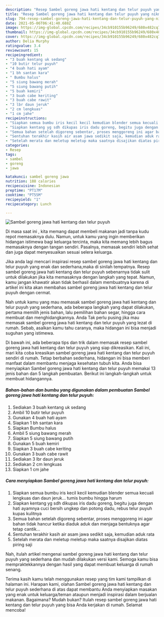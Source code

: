 ```yaml
---
description: "Resep Sambel goreng jawa hati kentang dan telur puyuh yang nikmat Untuk Jualan"
title: "Resep Sambel goreng jawa hati kentang dan telur puyuh yang nikmat Untuk Jualan"
slug: 794-resep-sambel-goreng-jawa-hati-kentang-dan-telur-puyuh-yang-nikmat-untuk-jualan
date: 2021-05-06T06:41:40.688Z
image: https://img-global.cpcdn.com/recipes/34cb910155b96249/680x482cq70/sambel-goreng-jawa-hati-kentang-dan-telur-puyuh-foto-resep-utama.jpg
thumbnail: https://img-global.cpcdn.com/recipes/34cb910155b96249/680x482cq70/sambel-goreng-jawa-hati-kentang-dan-telur-puyuh-foto-resep-utama.jpg
cover: https://img-global.cpcdn.com/recipes/34cb910155b96249/680x482cq70/sambel-goreng-jawa-hati-kentang-dan-telur-puyuh-foto-resep-utama.jpg
author: Delia Murphy
ratingvalue: 3.4
reviewcount: 15
recipeingredient:
- "3 buah kentang uk sedang"
- "10 butir telur puyuh"
- "4 buah hati ayam"
- "1 bh santan kara"
- " Bumbu halus"
- "5 siung bawang merah"
- "5 siung bawang putih"
- "5 buah kemiri"
- "3 buah cabe keriting"
- "3 buah cabe rawit"
- "3 lbr daun jeruk"
- "2 cm lengkuas"
- "1 cm jahe"
recipeinstructions:
- "Siapkan semua bumbu iris kecil kecil kemudian blender semua kecuali lengkuas dan daun jeruk... tumis bumbu hingga harum"
- "Siapkan kentang yg sdh dikupas iris dadu goreng, begitu juga dengan hati ayamnya cuci bersih ungkep dan potong dadu, rebus telur puyuh kupas kulitnya"
- "Semua bahan setelah digoreng sebentar, proses menggoreng ini agar bahan tidak hancur ketika diaduk aduk dan menjaga bentuknya agar tetap cantik..."
- "Sentuhan terakhir kasih air asam jawa sedikit saja, kemudian aduk rata"
- "Setelah merata dan meletup meletup maka saatnya disajikan diatas piring saji"
categories:
- Resep
tags:
- sambel
- goreng
- jawa

katakunci: sambel goreng jawa 
nutrition: 188 calories
recipecuisine: Indonesian
preptime: "PT17M"
cooktime: "PT55M"
recipeyield: "1"
recipecategory: Lunch

---
```



![Sambel goreng jawa hati kentang dan telur puyuh](https://img-global.cpcdn.com/recipes/34cb910155b96249/680x482cq70/sambel-goreng-jawa-hati-kentang-dan-telur-puyuh-foto-resep-utama.jpg)

Di masa  saat ini , kita memang dapat membeli makanan jadi tanpa kudu repot memasaknya dulu. Namun, untuk kamu yang ingin memberikan hidangan istimewa bagi keluarga tercinta, maka kita memang lebih bagus memasaknya dengan tangan sendiri. Pasalnya, memasak sendiri lebih sehat dan juga dapat menyesuaikan sesuai selera keluarga.

Jika anda lagi mencari inspirasi resep sambel goreng jawa hati kentang dan telur puyuh yang enak dan sederhana,maka di sinilah tempatnya. Resep sambel goreng jawa hati kentang dan telur puyuh  sebenarnya tidak sulit untuk dilakukan jika kita memasaknya dengan langkah yang tepat. Namun, kamu jangan khawatir akan tidak berhasil dalam membuatnya 
karena di artikel ini kita akan membahas sambel goreng jawa hati kentang dan telur puyuh dengan cermat.  



Nah untuk kamu yang mau memasak sambel goreng jawa hati kentang dan telur puyuh yang sederhana, ada beberapa langkah yang dapat dilakukan, pertama memilih jenis bahan, lalu pemilihan bahan segar, hingga cara membuat dan menghidangkannya. Anda Tak perlu pusing jika mau memasak sambel goreng jawa hati kentang dan telur puyuh yang lezat di rumah. Sebab, asalkan kamu  tahu caranya, maka hidangan ini bisa menjadi suguhan yang istimewa.

Di bawah ini, ada beberapa tips dan trik dalam memasak resep sambel goreng jawa hati kentang dan telur puyuh yang siap dikreasikan. Kali ini, mari kita coba kreasikan sambel goreng jawa hati kentang dan telur puyuh sendiri di rumah. Tetap berbahan sederhana, hidangan ini bisa memberi manfaat dalam membantu menjaga kesehatan tubuh kita. Anda bisa menyiapkan Sambel goreng jawa hati kentang dan telur puyuh memakai 13 jenis bahan dan 5 langkah pembuatan. Berikut ini langkah-langkah untuk membuat hidangannya.

<!--inarticleads1-->

##### Bahan-bahan dan bumbu yang digunakan dalam pembuatan Sambel goreng jawa hati kentang dan telur puyuh:

1. Sediakan 3 buah kentang uk sedang
1. Ambil 10 butir telur puyuh
1. Gunakan 4 buah hati ayam
1. Siapkan 1 bh santan kara
1. Siapkan  Bumbu halus
1. Ambil 5 siung bawang merah
1. Siapkan 5 siung bawang putih
1. Gunakan 5 buah kemiri
1. Siapkan 3 buah cabe keriting
1. Gunakan 3 buah cabe rawit
1. Sediakan 3 lbr daun jeruk
1. Sediakan 2 cm lengkuas
1. Siapkan 1 cm jahe




<!--inarticleads2-->

##### Cara menyiapkan Sambel goreng jawa hati kentang dan telur puyuh:

1. Siapkan semua bumbu iris kecil kecil kemudian blender semua kecuali lengkuas dan daun jeruk... tumis bumbu hingga harum
1. Siapkan kentang yg sdh dikupas iris dadu goreng, begitu juga dengan hati ayamnya cuci bersih ungkep dan potong dadu, rebus telur puyuh kupas kulitnya
1. Semua bahan setelah digoreng sebentar, proses menggoreng ini agar bahan tidak hancur ketika diaduk aduk dan menjaga bentuknya agar tetap cantik...
1. Sentuhan terakhir kasih air asam jawa sedikit saja, kemudian aduk rata
1. Setelah merata dan meletup meletup maka saatnya disajikan diatas piring saji




Nah, itulah artikel mengenai  sambel goreng jawa hati kentang dan telur puyuh  yang sederhana dan mudah dilakukan versi kami. Semoga kamu bisa mempraktekkannya dengan hasil yang dapat membuat keluarga di rumah senang. 

Terima kasih kamu telah menggunakan resep yang tim kami tampilkan di halaman ini. Harapan kami, olahan  Sambel goreng jawa hati kentang dan telur puyuh sederhana di atas dapat membantu Anda menyiapkan masakan yang enak untuk keluarga/teman ataupun menjadi inspirasi dalam berjualan makanan. Bagaimana? Mudah bukan? Itulah resep sambel goreng jawa hati kentang dan telur puyuh yang bisa Anda kerjakan di rumah. Selamat mencoba!

